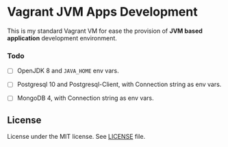 # Vagrant JVM Apps Development

This is my standard Vagrant VM for ease the provision of __JVM based application__ development
environment.


### Todo

- [ ] OpenJDK 8 and `JAVA_HOME` env vars.
- [ ] Postgresql 10 and Postgresql-Client, with Connection string as env vars.
- [ ] MongoDB 4, with Connection string as env vars.


## License

License under the MIT license. See [LICENSE](/LICENSE) file.
